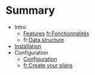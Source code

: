 # Summary

* Intro
  * [Features](features.md) [fr:Fonctionnalités](features.fr.md)
  * fr:[Data structure](data-scructure.fr.md)
* [Installation](installation.md)
* Configuration
  * [Configuration](configuration.md)
  * [fr:Create your plans](create-your-plans.fr.md)

